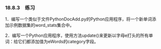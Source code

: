 ### 18.8.3　练习

1．编写一个类似于文件PythonDocAdd.py的Python应用程序，将一个新单词添加示例数据集的word_stats集合中。

2．编写一个Python应用程序，使用方法update()来更新以字母e打头的所有单词：给它们都添加值为eWords的category字段。



